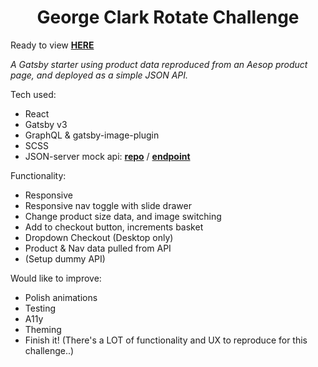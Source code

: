 
<h1 align="center">
  George Clark Rotate Challenge
</h1>

Ready to view [**HERE**](https://rotate-aesop-product-page-challenge.surge.sh/)

_A Gatsby starter using product data reproduced from an Aesop product page, and deployed as a simple JSON API._

Tech used:
- React
- Gatsby v3
- GraphQL & gatsby-image-plugin
- SCSS
- JSON-server mock api: [**repo**](https://github.com/h0rhay/json-server-mock-api) / [**endpoint**](https://my-json-server.typicode.com/h0rhay/json-server-mock-api/)

Functionality:
- Responsive
- Responsive nav toggle with slide drawer
- Change product size data, and image switching
- Add to checkout button, increments basket
- Dropdown Checkout (Desktop only)
- Product & Nav data pulled from API
- (Setup dummy API)


Would like to improve:
- Polish animations
- Testing
- A11y
- Theming
- Finish it! (There's a LOT of functionality and UX to reproduce for this challenge..)

